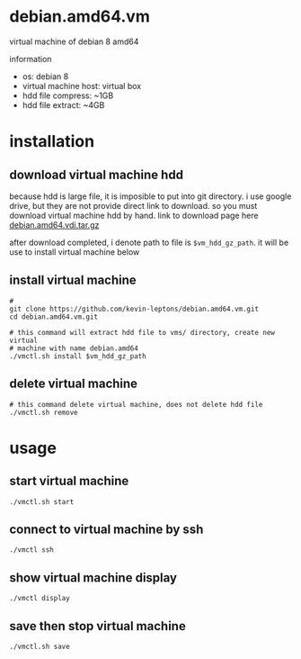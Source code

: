 # debian.amd64.vm
virtual machine of debian 8 amd64

information

- os: debian 8
- virtual machine host: virtual box
- hdd file compress: ~1GB
- hdd file extract: ~4GB

# installation

## download virtual machine hdd
because hdd is large file, it is imposible to put into git directory. i use
google drive, but they are not provide direct link to download. 
so you must download virtual machine hdd by hand. link to download page here 
[debian.amd64.vdi.tar.gz](https://drive.google.com/open?id=0B6Eqm2oY7b1vZDdYNmRkbmJhMmM)

after download completed, i denote path to file is `$vm_hdd_gz_path`. it will
be use to install virtual machine below

## install virtual machine
```shell
# 
git clone https://github.com/kevin-leptons/debian.amd64.vm.git
cd debian.amd64.vm.git

# this command will extract hdd file to vms/ directory, create new virtual
# machine with name debian.amd64
./vmctl.sh install $vm_hdd_gz_path
```

## delete virtual machine
```shell
# this command delete virtual machine, does not delete hdd file
./vmctl.sh remove
```

# usage

## start virtual machine
```shell
./vmctl.sh start
```

## connect to virtual machine by ssh
```shell
./vmctl ssh
```

## show virtual machine display
```shell
./vmctl display
```

## save then stop virtual machine
```shell
./vmctl.sh save
```
